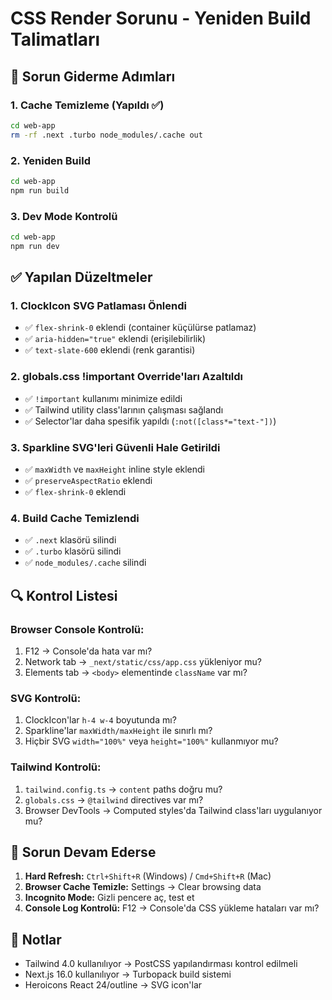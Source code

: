 # CSS Render Sorunu - Yeniden Build Talimatları

## 🔧 Sorun Giderme Adımları

### 1. Cache Temizleme (Yapıldı ✅)
```bash
cd web-app
rm -rf .next .turbo node_modules/.cache out
```

### 2. Yeniden Build
```bash
cd web-app
npm run build
```

### 3. Dev Mode Kontrolü
```bash
cd web-app
npm run dev
```

## ✅ Yapılan Düzeltmeler

### 1. ClockIcon SVG Patlaması Önlendi
- ✅ `flex-shrink-0` eklendi (container küçülürse patlamaz)
- ✅ `aria-hidden="true"` eklendi (erişilebilirlik)
- ✅ `text-slate-600` eklendi (renk garantisi)

### 2. globals.css !important Override'ları Azaltıldı
- ✅ `!important` kullanımı minimize edildi
- ✅ Tailwind utility class'larının çalışması sağlandı
- ✅ Selector'lar daha spesifik yapıldı (`:not([class*="text-"])`)

### 3. Sparkline SVG'leri Güvenli Hale Getirildi
- ✅ `maxWidth` ve `maxHeight` inline style eklendi
- ✅ `preserveAspectRatio` eklendi
- ✅ `flex-shrink-0` eklendi

### 4. Build Cache Temizlendi
- ✅ `.next` klasörü silindi
- ✅ `.turbo` klasörü silindi
- ✅ `node_modules/.cache` silindi

## 🔍 Kontrol Listesi

### Browser Console Kontrolü:
1. F12 → Console'da hata var mı?
2. Network tab → `_next/static/css/app.css` yükleniyor mu?
3. Elements tab → `<body>` elementinde `className` var mı?

### SVG Kontrolü:
1. ClockIcon'lar `h-4 w-4` boyutunda mı?
2. Sparkline'lar `maxWidth/maxHeight` ile sınırlı mı?
3. Hiçbir SVG `width="100%"` veya `height="100%"` kullanmıyor mu?

### Tailwind Kontrolü:
1. `tailwind.config.ts` → `content` paths doğru mu?
2. `globals.css` → `@tailwind` directives var mı?
3. Browser DevTools → Computed styles'da Tailwind class'ları uygulanıyor mu?

## 🚨 Sorun Devam Ederse

1. **Hard Refresh:** `Ctrl+Shift+R` (Windows) / `Cmd+Shift+R` (Mac)
2. **Browser Cache Temizle:** Settings → Clear browsing data
3. **Incognito Mode:** Gizli pencere aç, test et
4. **Console Log Kontrolü:** F12 → Console'da CSS yükleme hataları var mı?

## 📝 Notlar

- Tailwind 4.0 kullanılıyor → PostCSS yapılandırması kontrol edilmeli
- Next.js 16.0 kullanılıyor → Turbopack build sistemi
- Heroicons React 24/outline → SVG icon'lar

